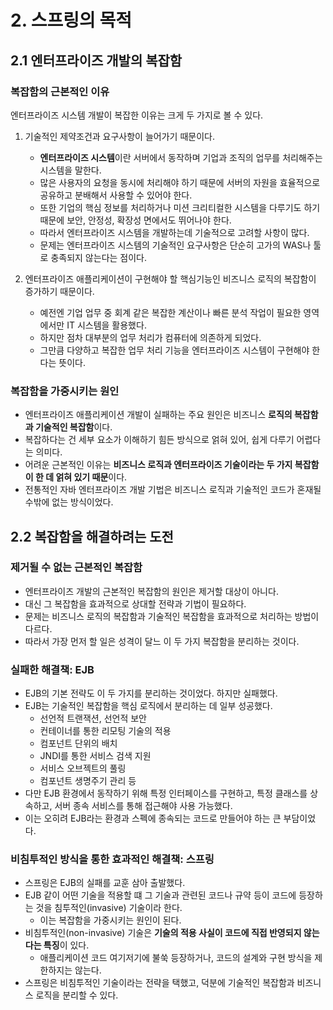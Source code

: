 # 2. 스프링의 목적

## 2.1 엔터프라이즈 개발의 복잡함

### 복잡함의 근본적인 이유

엔터프라이즈 시스템 개발이 복잡한 이유는 크게 두 가지로 볼 수 있다.

1. 기술적인 제약조건과 요구사항이 늘어가기 때문이다.
    - **엔터프라이즈 시스템**이란 서버에서 동작하며 기업과 조직의 업무를 처리해주는 시스템을 말한다.
    - 많은 사용자의 요청을 동시에 처리해야 하기 때문에 서버의 자원을 효율적으로 공유하고 분배해서 사용할 수 있어야 한다.
    - 또한 기업의 핵심 정보를 처리하거나 미션 크리티컬한 시스템을 다루기도 하기 때문에 보안, 안정성, 확장성 면에서도 뛰어나야 한다.
    - 따라서 엔터프라이즈 시스템을 개발하는데 기술적으로 고려할 사항이 많다.
    - 문제는 엔터프라이즈 시스템의 기술적인 요구사항은 단순히 고가의 WAS나 툴로 충족되지 않는다는 점이다.

2. 엔터프라이즈 애플리케이션이 구현해야 할 핵심기능인 비즈니스 로직의 복잡함이 증가하기 때문이다.
    - 예전엔 기업 업무 중 회계 같은 복잡한 계산이나 빠른 분석 작업이 필요한 영역에서만 IT 시스템을 활용했다.
    - 하지만 점차 대부분의 업무 처리가 컴퓨터에 의존하게 되었다.
    - 그만큼 다양하고 복잡한 업무 처리 기능을 엔터프라이즈 시스템이 구현해야 한다는 뜻이다.
    
### 복잡함을 가중시키는 원인

- 엔터프라이즈 애플리케이션 개발이 실패하는 주요 원인은 비즈니스 **로직의 복잡함과 기술적인 복잡함**이다.
- 복잡하다는 건 세부 요소가 이해하기 힘든 방식으로 얽혀 있어, 쉽게 다루기 어렵다는 의미다.
- 어려운 근본적인 이유는 **비즈니스 로직과 엔터프라이즈 기술이라는 두 가지 복잡함이 한 데 얽혀 있기 때문**이다.
- 전통적인 자바 엔터프라이즈 개발 기법은 비즈니스 로직과 기술적인 코드가 혼재될 수밖에 없는 방식이었다.


## 2.2 복잡함을 해결하려는 도전

### 제거될 수 없는 근본적인 복잡함

- 엔터프라이즈 개발의 근본적인 복잡함의 원인은 제거할 대상이 아니다.
- 대신 그 복잡함을 효과적으로 상대할 전략과 기법이 필요하다.
- 문제는 비즈니스 로직의 복잡함과 기술적인 복잡함을 효과적으로 처리하는 방법이 다르다.
- 따라서 가장 먼저 할 일은 성격이 달느 이 두 가지 복잡함을 분리하는 것이다.

### 실패한 해결책: EJB

- EJB의 기본 전략도 이 두 가지를 분리하는 것이었다. 하지만 실패했다.
- EJB는 기술적인 복잡함을 핵심 로직에서 분리하는 데 일부 성공했다.
    - 선언적 트랜잭션, 선언적 보안
    - 컨테이너를 통한 리모팅 기술의 적용
    - 컴포넌트 단위의 배치
    - JNDI를 통한 서비스 검색 지원
    - 서비스 오브젝트의 풀링
    - 컴포넌트 생명주기 관리 등
- 다만 EJB 환경에서 동작하기 위해 특정 인터페이스를 구현하고, 특정 클래스를 상속하고, 서버 종속 서비스를 통해 접근해야 사용 가능했다.
- 이는 오히려 EJB라는 환경과 스펙에 종속되는 코드로 만들어야 하는 큰 부담이었다.

### 비침투적인 방식을 통한 효과적인 해결책: 스프링

- 스프링은 EJB의 실패를 교훈 삼아 출발했다.
- EJB 같이 어떤 기술을 적용할 떄 그 기술과 관련된 코드나 규약 등이 코드에 등장하는 것을 침투적인(invasive) 기술이라 한다.
    - 이는 복잡함을 가중시키는 원인이 된다.
- 비침투적인(non-invasive) 기술은 **기술의 적용 사실이 코드에 직접 반영되지 않는다는 특징**이 있다.
    - 애플리케이션 코드 여기저기에 불쑥 등장하거나, 코드의 설계와 구현 방식을 제한하지는 않는다.
- 스프링은 비침투적인 기술이라는 전략을 택했고, 덕분에 기술적인 복잡함과 비즈니스 로직을 분리할 수 있다.


